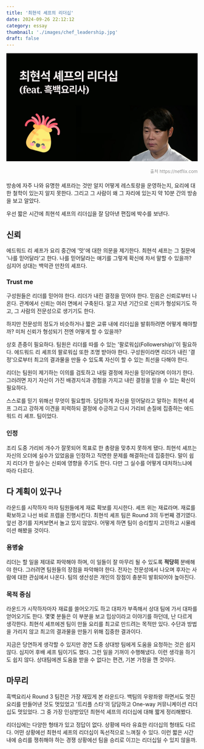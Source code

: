 ```yaml
---
title: '최현석 셰프의 리더십'
date: 2024-09-26 22:12:12
category: essay
thumbnail: './images/chef_leadership.jpg'
draft: false
---
```


![chef_leadership](./images/chef_leadership.jpg)

<div style="opacity: 0.5" align="right">
    <sup>출처 <a>https://netflix.com</a></sup>
</div>


방송에 자주 나와 유명한 셰프라는 것만 알지 어떻게 레스토랑을 운영하는지, 요리에 대한 철학이 있는지 알지 못한다. 그리고 그 사람이 왜 그 자리에 있는지 약 10분 간의 방송을 보고 알았다.

우선 짧은 시간에 최현석 셰프의 리더십을 잘 담아낸 편집에 박수를 보낸다.

## 신뢰

에드워드 리 셰프가 요리 중간에 '맛'에 대한 의문을 제기한다. 최현석 셰프는 그 질문에 '나를 믿어달라'고 한다. 나를 믿어달라는 얘기를 그렇게 확신에 차서 말할 수 있을까? 심지어 상대는 백악관 만찬의 셰프다.

### Trust me

구성원들은 리더를 믿어야 한다. 리더가 내린 결정을 믿어야 한다. 믿음은 신뢰로부터 나온다. 관계에서 신뢰는 여러 면에서 구축된다. 알고 지낸 기간으로 신뢰가 형성되기도 하고, 그 사람의 전문성으로 생기기도 한다.

하지만 전문성의 정도가 비슷하거나 짧은 교류 내에 리더십을 발휘하려면 어떻게 해야할까? 미처 신뢰가 형성되기 전엔 어떻게 할 수 있을까?

상호 존중이 필요하다. 팀원은 리더를 따를 수 있는 '팔로워십(Followership)'이 필요하다. 에드워드 리 셰프의 팔로워십 또한 조명 받아야 한다. 구성원이라면 리더가 내린 '결정'으로부터 최고의 결과물을 만들 수 있도록 자신이 할 수 있는 최선을 다해야 한다.

리더는 팀원이 제기하는 이의를 검토하고 내릴 결정에 자신을 믿어달라며 이야기 한다. 그러려면 자기 자신이 가진 배경지식과 경험을 가지고 내린 결정을 믿을 수 있는 확신이 필요하다.

스스로를 믿기 위해선 무엇이 필요할까. 담담하게 자신을 믿어달라고 말하는 최현석 셰프 그리고 강하게 이견을 피력하되 결정에 수긍하고 다시 가리비 손질에 집중하는 에드워드 리 셰프. 팀이었다.

### 인정

조리 도중 가리비 개수가 잘못되어 목표로 한 총량을 맞추지 못하게 됐다. 최현석 셰프는 자신의 오더에 실수가 있었음을 인정하고 직면한 문제를 해결하는데 집중한다. 말이 쉽지 리더가 한 실수는 신뢰에 영향을 주기도 한다. 다만 그 실수를 어떻게 대처하느냐에 따라 다르다.

## 다 계획이 있구나

라운드를 시작하자 마자 팀원들에게 재료 확보를 지시한다. 셰프 위는 재료라며. 재료를 확보하고 나선 바로 프렙을 진행시킨다. 최현석 셰프 팀은 Round 3의 두번째 경기였다. 앞선 경기를 지켜보면서 놀고 있지 않았다. 어떻게 하면 팀이 승리할지 고민하고 시뮬레이션 해봤을 것이다.

### 용병술
리더는 할 일을 제대로 파악해야 하며, 이 일들이 잘 마무리 될 수 있도록 **적당히** 분배해야 한다. 그러려면 팀원들의 장점을 파악해야 한다. 전자는 전문성에서 나오며 후자는 사람에 대한 관심에서 나온다. 팀의 생산성은 개인의 장점이 충분히 발휘되어야 높아진다.

### 목적 중심
라운드가 시작하자마자 재료를 쓸어오기도 하고 대파가 부족해서 상대 팀에 가서 대파를 얻어오기도 한다. 몇몇 분들은 이 부분을 보고 밉상이라고 이야기를 하던데, 난 다르게 생각한다. 최현석 셰프에겐 팀이 만들 요리를 최고로 만드려는 목적만 있다. 수단과 방법을 가리지 않고 최고의 결과물을 만들기 위해 집중한 결과이다.

지금은 당연하게 생각할 수 있지만 경연 도중 상대방 팀에게 도움을 요청하는 것은 쉽지 않다. 심지어 후배 셰프 팀이기도 했다. 그런 일을 기꺼이 수행해냈다. 이런 생각을 하기도 쉽지 않다. 상대팀에겐 도움을 받을 수 없다는 편견, 기본 가정을 깬 것이다. 

## 마무리

흑백요리사 Round 3 팀전은 가장 재밌게 본 라운드다. 백팀의 우왕좌왕 하면서도 멋진 요리를 만들어낸 것도 멋있었고 '트리플 스타'의 담담하고 One-way 커뮤니케이션 리더십도 멋있었다. 그 중 가장 인상받았던 최현석 셰프의 리더십에 대해 짧게 정리해봤다.

리더십에는 다양한 형태가 있고 정답이 없다. 상황에 따라 유효한 리더십의 형태도 다르다. 어떤 상황에선 최현석 셰프의 리더십이 독선적으로 느껴질 수 있다. 이런 짧은 시간 내에 승리를 쟁취해야 하는 경쟁 상황에선 팀을 승리로 이끄는 리더십일 수 있지 않을까.
